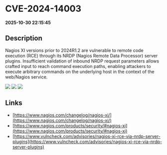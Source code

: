# CVE-2024-14003

**2025-10-30 22:15:45**

## Description
Nagios XI versions prior to 2024R1.2 are vulnerable to remote code execution (RCE) through its NRDP (Nagios Remote Data Processor) server plugins. Insufficient validation of inbound NRDP request parameters allows crafted input to reach command execution paths, enabling attackers to execute arbitrary commands on the underlying host in the context of the web/Nagios service.

![](https://img.shields.io/static/v1?label=Score&message=9.4&color=red)
![](https://img.shields.io/static/v1?label=Severity&message=CRITICAL&color=red)
![](https://img.shields.io/static/v1?label=CWE&message=RCE&color=green)

## Links
- [https://www.nagios.com/changelog/nagios-xi/](https://www.nagios.com/changelog/nagios-xi/)
- [https://www.nagios.com/products/security/#nagios-xi](https://www.nagios.com/products/security/#nagios-xi)
- [https://www.vulncheck.com/advisories/nagios-xi-rce-via-nrdp-server-plugins](https://www.vulncheck.com/advisories/nagios-xi-rce-via-nrdp-server-plugins)
